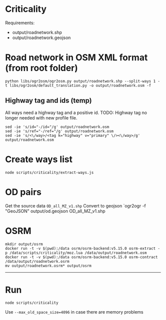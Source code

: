 # Criticality

Requirements:
- output/roadnetwork.shp
- output/roadnetwork.geojson

# Road network in OSM XML format (from root folder)
```
python libs/ogr2osm/ogr2osm.py output/roadnetwork.shp --split-ways 1 -t libs/ogr2osm/default_translation.py -o output/roadnetwork.osm -f
```

## Highway tag and ids (temp)
All ways need a highway tag and a positive id.
TODO: Highway tag no longer needed with new profile file.
```
sed -ie 's/id="-/id="/g' output/roadnetwork.osm
sed -ie 's/ref="-/ref="/g' output/roadnetwork.osm
sed -ie 's/<\/way>/<tag k="highway" v="primary" \/><\/way>/g' output/roadnetwork.osm
```

# Create ways list
```
node scripts/criticality/extract-ways.js
```

# OD pairs
Get the source data `OD_all_MZ_v1.shp`
Convert to geojson `ogr2ogr -f "GeoJSON" output/od.geojson OD_all_MZ_v1.shp

# OSRM
```
mkdir output/osrm
docker run -t -v $(pwd):/data osrm/osrm-backend:v5.15.0 osrm-extract -p /data/scripts/criticality/moz.lua /data/output/roadnetwork.osm
docker run -t -v $(pwd):/data osrm/osrm-backend:v5.15.0 osrm-contract /data/output/roadnetwork.osrm
mv output/roadnetwork.osrm* output/osrm
```

------

# Run
```
node scripts/criticality
```

Use `--max_old_space_size=4096` in case there are memory problems